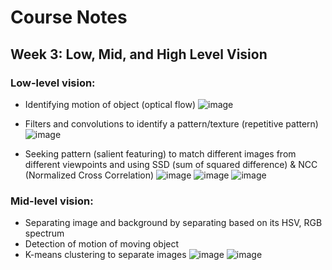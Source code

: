 # Course Notes

## Week 3: Low, Mid, and High Level Vision

### Low-level vision:
* Identifying motion of object (optical flow)
![image](https://user-images.githubusercontent.com/51282928/81851025-0972e300-9583-11ea-8c65-dee15987ca48.png)

* Filters and convolutions to identify a pattern/texture (repetitive pattern)
![image](https://user-images.githubusercontent.com/51282928/81850793-abde9680-9582-11ea-9aaf-d0666297569c.png)

* Seeking pattern (salient featuring) to match different images from different viewpoints and using SSD (sum of squared difference) & NCC (Normalized Cross Correlation)
![image](https://user-images.githubusercontent.com/51282928/81850270-f4498480-9581-11ea-9878-e8d30df127aa.png)
![image](https://user-images.githubusercontent.com/51282928/81850419-22c75f80-9582-11ea-8dbf-6094a2267ced.png)
![image](https://user-images.githubusercontent.com/51282928/81850502-425e8800-9582-11ea-8415-12557bfec75b.png)

### Mid-level vision: 
* Separating image and background by separating based on its HSV, RGB spectrum
* Detection of motion of moving object
* K-means clustering to separate images
![image](https://user-images.githubusercontent.com/51282928/81849810-450cad80-9581-11ea-88d4-e78c17f97101.png)
![image](https://user-images.githubusercontent.com/51282928/81849926-76857900-9581-11ea-994c-6244972b2966.png)
